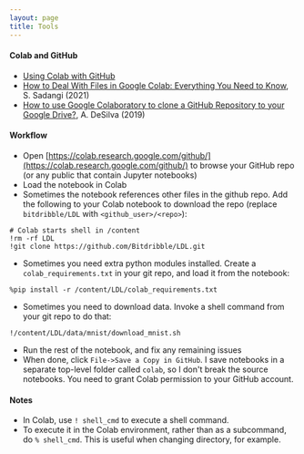 ```yaml
---
layout: page
title: Tools
---
```


#### Colab and GitHub
* [Using Colab with GitHub](https://colab.research.google.com/github/googlecolab/colabtools/blob/master/notebooks/colab-github-demo.ipynb)
* [How to Deal With Files in Google Colab: Everything You Need to Know](https://neptune.ai/blog/google-colab-dealing-with-files), S. Sadangi (2021)
* [How to use Google Colaboratory to clone a GitHub Repository to your Google Drive?](https://medium.com/@ashwindesilva/how-to-use-google-colaboratory-to-clone-a-github-repository-e07cf8d3d22b), A. DeSilva (2019)

#### Workflow
* Open [https://colab.research.google.com/github/](https://colab.research.google.com/github/) to browse your GitHub repo (or any public that contain Jupyter notebooks)
* Load the notebook in Colab
* Sometimes the notebook references other files in the github repo. Add the following to your Colab notebook to download the repo (replace `bitdribble/LDL` with `<github_user>/<repo>`):
```
# Colab starts shell in /content
!rm -rf LDL
!git clone https://github.com/Bitdribble/LDL.git
```
* Sometimes you need extra python modules installed. Create a `colab_requirements.txt` in your git repo, and load it from the notebook:
```
%pip install -r /content/LDL/colab_requirements.txt
```
* Sometimes you need to download data. Invoke a shell command from your git repo to do that:
```
!/content/LDL/data/mnist/download_mnist.sh
```
* Run the rest of the notebook, and fix any remaining issues
* When done, click `File->Save a Copy in GitHub`. I save notebooks in a separate top-level folder called `colab`, so I don't break the source notebooks. You need to grant Colab permission to your GitHub account.


#### Notes
* In Colab, use `! shell_cmd` to execute a shell command.
* To execute it in the Colab environment, rather than as a subcommand, do `% shell_cmd`. This is useful when changing directory, for example.

